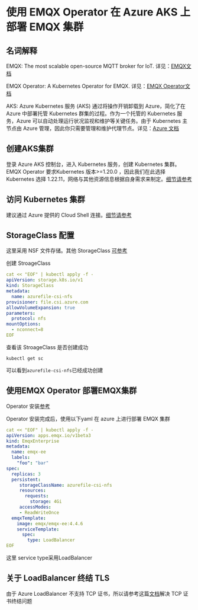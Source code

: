 # 使用 EMQX Operator 在 Azure AKS 上部署 EMQX 集群

## 名词解释

EMQX: The most scalable open-source MQTT broker for IoT. 详见：[EMQX文档](https://github.com/emqx/emqx)

EMQX Operator: A Kubernetes Operator for EMQX. 详见：[EMQX Operator文档](https://github.com/emqx/emqx-operator)

AKS: Azure Kubernetes 服务 (AKS) 通过将操作开销卸载到 Azure，简化了在 Azure 中部署托管 Kubernetes 群集的过程。作为一个托管的 Kubernetes 服务，Azure 可以自动处理运行状况监视和维护等关键任务。由于 Kubernetes 主节点由 Azure 管理，因此你只需要管理和维护代理节点。详见：[Azure 文档](https://docs.microsoft.com/en-us/azure/aks/learn/quick-kubernetes-deploy-portal?tabs=azure-cli)

## 创建AKS集群

登录 Azure AKS 控制台，进入 Kubernetes 服务，创建 Kubernetes 集群。EMQX Operator 要求Kubernetes 版本>=1.20.0 ，因此我们在此选择 Kubernetes 选择 1.22.11，网络与其他资源信息根据自身需求来制定。[细节请参考](https://docs.microsoft.com/en-us/azure/aks/learn/quick-kubernetes-deploy-portal?tabs=azure-cli)



## 访问 Kubernetes 集群

建议通过 Azure 提供的 Cloud Shell 连接。[细节请参考](https://docs.microsoft.com/en-us/azure/cloud-shell/overview)

## StorageClass 配置

这里采用 NSF 文件存储。其他 StorageClass [可参考](https://docs.microsoft.com/en-us/azure/aks/azure-files-csi)

创建 StroageClass
```yaml
cat << "EOF" | kubectl apply -f -
apiVersion: storage.k8s.io/v1
kind: StorageClass
metadata:
  name: azurefile-csi-nfs
provisioner: file.csi.azure.com
allowVolumeExpansion: true
parameters:
  protocol: nfs
mountOptions:
  - nconnect=8
EOF
```

查看该 StroageClass 是否创建成功
```shell
kubectl get sc
```
可以看到`azurefile-csi-nfs`已经成功创建


## 使用EMQX Operator 部署EMQX集群

Operator 安装[参考](https://github.com/emqx/emqx-operator/blob/main/docs/en_US/getting-started/getting-started.md)

Operator 安装完成后，使用以下yaml 在 azure 上进行部署 EMQX 集群

```yaml
cat << "EOF" | kubectl apply -f -
apiVersion: apps.emqx.io/v1beta3
kind: EmqxEnterprise
metadata:
  name: emqx-ee
  labels:
    "foo": "bar"
spec:
  replicas: 3
  persistent:
     storageClassName: azurefile-csi-nfs
     resources:
       requests:
         storage: 4Gi
     accessModes:
     - ReadWriteOnce
  emqxTemplate:
    image: emqx/emqx-ee:4.4.6
    serviceTemplate:
      spec:
        type: LoadBalancer
EOF
```

这里 service type采用LoadBalancer

## 关于 LoadBalancer 终结 TLS

由于 Azure LoadBalancer 不支持 TCP 证书，所以请参考这篇[文档](https://github.com/emqx/emqx-operator/discussions/312)解决 TCP 证书终结问题